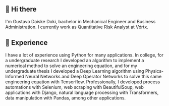 ## 👋 Hi there
I'm Gustavo Daiske Doki, bachelor in Mechanical Engineer and Business Administration. I currently work as Quantitative Risk Analyst at Vórtx.

## 🧪 Experience
I have a lot of experience using Python for many applications. 
In college, for a undergraduate research I developed an algorithm to implement a numerical method to solve an engineering equation, and for my undergraduate thesis I developed a Deep Learning algorithm using Physics-Informed Neural Networks and Deep Operator Networks to solve this same engineering equation with Tensorflow. 
Professionally, I developed process automations with Selenium, web scraping with BeautifulSoup, web applications with Django, natural language processing with Transformers, data manipulation with Pandas, among other applications.

### 

<!--
**gustavoddoki/gustavoddoki** is a ✨ _special_ ✨ repository because its `README.md` (this file) appears on your GitHub profile.

Here are some ideas to get you started:

- 🔭 I’m currently working on ...
- 🌱 I’m currently learning ...
- 👯 I’m looking to collaborate on ...
- 🤔 I’m looking for help with ...
- 💬 Ask me about ...
- 📫 How to reach me: ...
- 😄 Pronouns: ...
- ⚡ Fun fact: ...
-->
